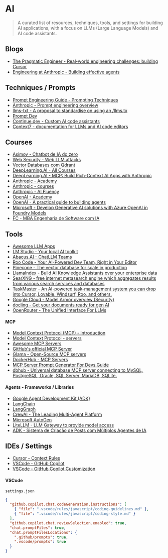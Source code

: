 # AI

> A curated list of resources, techniques, tools, and settings for building AI applications, with a focus on LLMs (Large Language Models) and AI code assistants.

## Blogs

- [The Pragmatic Engineer - Real-world engineering challenges: building Cursor](https://newsletter.pragmaticengineer.com/p/cursor)
- [Engineering at Anthropic - Building effective agents](https://www.anthropic.com/engineering/building-effective-agents)

## Techniques / Prompts

- [Prompt Engineering Guide - Prompting Techniques](https://www.promptingguide.ai/techniques)
- [Anthropic - Prompt engineering overview](https://docs.anthropic.com/en/docs/build-with-claude/prompt-engineering/overview)
- [llms-txt - A proposal to standardise on using an /llms.tx](https://llmstxt.org/)
- [Prompt Dev](https://gist.github.com/wesleywillians/5fcd35fd34efa265c56345e055b4270d)
- [Continue.dev - Custom AI code assistants](https://hub.continue.dev/explore/assistants)
- [Context7 - documentation for LLMs and AI code editors](https://context7.com/)

## Courses

- [Asimov - Chatbot de IA do zero](https://github.com/rtadewald/Agents-Prompts)
- [Web Security - Web LLM attacks](https://portswigger.net/web-security/llm-attacks)
- [Vector Databases com Qdrant](https://www.youtube.com/watch?v=KRiFMFVPL1Q)
- [DeepLearning.AI - All Courses](https://www.deeplearning.ai/courses/)
- [DeepLearning.AI - MCP: Build Rich-Context AI Apps with Anthropic](https://www.deeplearning.ai/short-courses/mcp-build-rich-context-ai-apps-with-anthropic/)
- [Anthropic - Academy](https://www.anthropic.com/learn)
- [Anthropic - courses](https://github.com/anthropics/courses)
- [Anthropic - AI Fluency](https://www.anthropic.com/ai-fluency)
- [OpenAI - Academy](https://academy.openai.com/)
- [OpenAI - A practical guide to building agents](https://cdn.openai.com/business-guides-and-resources/a-practical-guide-to-building-agents.pdf)
- [Microsoft - Develop Generative AI solutions with Azure OpenAI in Foundry Models](https://learn.microsoft.com/en-us/training/paths/develop-ai-solutions-azure-openai/)
- [FC - MBA Engenharia de Software com IA](https://ia.fullcycle.com.br/mba-ia/)

## Tools

- [Awesome LLM Apps](https://github.com/Shubhamsaboo/awesome-llm-apps)
- [LM Studio - Your local AI toolkit](https://lmstudio.ai/)
- [Abacus.AI - ChatLLM Teams](https://chatllm.abacus.ai/)
- [Roo Code - Your AI-Powered Dev Team, Right in Your Editor](https://roocode.com/)
- [Pinecone - The vector database for scale in production](https://www.pinecone.io/)
- [LlamaIndex - Build AI Knowledge Assistants over your enterprise data](https://www.llamaindex.ai/)
- [SearXNG - free internet metasearch engine which aggregates results from various search services and databases](https://github.com/searxng/searxng)
- [TaskMaster - An AI-powered task-management system you can drop into Cursor, Lovable, Windsurf, Roo, and others.](https://github.com/eyaltoledano/claude-task-master)
- [Google Cloud - Model Armor overview (Security)](https://cloud.google.com/security-command-center/docs/model-armor-overview)
- [docling - Get your documents ready for gen AI](https://github.com/docling-project/docling)
- [OpenRouter - The Unified Interface For LLMs](https://openrouter.ai/)

#### MCP

- [Model Context Protocol (MCP) - Introduction](https://modelcontextprotocol.io/introduction)
- [Model Context Protocol - servers](https://github.com/modelcontextprotocol/servers)
- [Awesome MCP Servers](https://mcpservers.org/)
- [GitHub's official MCP Server](https://github.com/github/github-mcp-server)
- [Glama - Open-Source MCP servers](https://github.com/punkpeye/awesome-mcp-servers)
- [DockerHub - MCP Servers](https://hub.docker.com/catalogs/mcp)
- [MCP Server Prompt Generator For Devs Guide](https://github.com/wesleywillians/mcp-prompts-for-devs)
- [dbhub - Universal database MCP server connecting to MySQL, PostgreSQL, Oracle, SQL Server, MariaDB, SQLite.](https://github.com/bytebase/dbhub/)

#### Agents - Frameworks / Libraries

- [Google Agent Development Kit (ADK)](https://google.github.io/adk-docs/)
- [LangChain](https://www.langchain.com/)
- [LangGraph](https://www.langchain.com/langgraph)
- [CrewAI - The Leading Multi-Agent Platform](https://www.crewai.com/)
- [Microsoft AutoGen](https://microsoft.github.io/autogen/)
- [LiteLLM - LLM Gateway to provide model access](https://docs.litellm.ai/docs/)
- [ADK - Sistema de Criação de Posts com Múltiplos Agentes de IA](https://github.com/elvisassis/multiple_agents_to_post_instragram)

## IDEs / Settings

- [Cursor - Context Rules](https://docs.cursor.com/context/rules#rule-structure)
- [VSCode - GitHub Copilot](https://code.visualstudio.com/docs/copilot/overview)
- [VSCode - GitHub Copilot Customization](https://code.visualstudio.com/docs/copilot/copilot-customization)

#### VSCode

`settings.json`

```json
{
  "github.copilot.chat.codeGeneration.instructions": [
    { "file": ".vscode/rules/javascript/coding-guidelines.md" },
    { "file": ".vscode/rules/javascript/coding-style.md" }
  ],
  "github.copilot.chat.reviewSelection.enabled": true,
  "chat.promptFiles": true,
  "chat.promptFilesLocations": {
    ".github/prompts": true,
    ".vscode/prompts": true
  }
}
```
